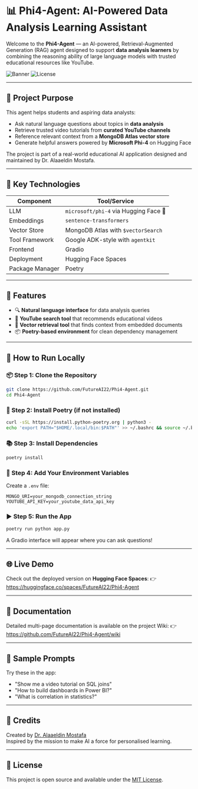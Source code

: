 # 📊 Phi4-Agent: AI-Powered Data Analysis Learning Assistant

Welcome to the **Phi4-Agent** — an AI-powered, Retrieval-Augmented Generation (RAG) agent designed to support **data analysis learners** by combining the reasoning ability of large language models with trusted educational resources like YouTube.

![Banner](https://img.shields.io/badge/AI-Phi4-blue.svg) ![License](https://img.shields.io/github/license/FutureAI22/Phi4-Agent)

---

## 🎯 Project Purpose
This agent helps students and aspiring data analysts:

- Ask natural language questions about topics in **data analysis**
- Retrieve trusted video tutorials from **curated YouTube channels**
- Reference relevant context from a **MongoDB Atlas vector store**
- Generate helpful answers powered by **Microsoft Phi-4** on Hugging Face

The project is part of a real-world educational AI application designed and maintained by Dr. Alaaeldin Mostafa.

---

## 🧠 Key Technologies
| Component        | Tool/Service             |
|------------------|--------------------------|
| LLM              | `microsoft/phi-4` via Hugging Face 🤖 |
| Embeddings       | `sentence-transformers`  |
| Vector Store     | MongoDB Atlas with `$vectorSearch` |
| Tool Framework   | Google ADK-style with `agentkit` |
| Frontend         | Gradio                   |
| Deployment       | Hugging Face Spaces      |
| Package Manager  | Poetry                   |

---

## 🧰 Features
- 🔍 **Natural language interface** for data analysis queries
- 🎥 **YouTube search tool** that recommends educational videos
- 🧾 **Vector retrieval tool** that finds context from embedded documents
- 📦 **Poetry-based environment** for clean dependency management

---

## 🚀 How to Run Locally

### 📦 Step 1: Clone the Repository
```bash
git clone https://github.com/FutureAI22/Phi4-Agent.git
cd Phi4-Agent
```

### 📜 Step 2: Install Poetry (if not installed)
```bash
curl -sSL https://install.python-poetry.org | python3 -
echo 'export PATH="$HOME/.local/bin:$PATH"' >> ~/.bashrc && source ~/.bashrc
```

### 📚 Step 3: Install Dependencies
```bash
poetry install
```

### 🔑 Step 4: Add Your Environment Variables
Create a `.env` file:
```env
MONGO_URI=your_mongodb_connection_string
YOUTUBE_API_KEY=your_youtube_data_api_key
```

### ▶️ Step 5: Run the App
```bash
poetry run python app.py
```
A Gradio interface will appear where you can ask questions!

---

## 🌐 Live Demo
Check out the deployed version on **Hugging Face Spaces**:
👉 https://huggingface.co/spaces/FutureAI22/Phi4-Agent

---

## 📖 Documentation
Detailed multi-page documentation is available on the project Wiki:
👉 https://github.com/FutureAI22/Phi4-Agent/wiki

---

## 📌 Sample Prompts
Try these in the app:
- "Show me a video tutorial on SQL joins"
- "How to build dashboards in Power BI?"
- "What is correlation in statistics?"

---

## 🙌 Credits
Created by [Dr. Alaaeldin Mostafa](https://www.linkedin.com/in/alaaeldin-mostafa/)  
Inspired by the mission to make AI a force for personalised learning.

---

## 📜 License
This project is open source and available under the [MIT License](LICENSE).


